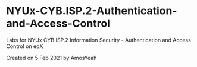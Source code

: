 # NYUx-CYB.ISP.2-Authentication-and-Access-Control
Labs for NYUx CYB.ISP.2 Information Security - Authentication and Access Control on edX

Created on 5 Feb 2021 by AmosYeah
